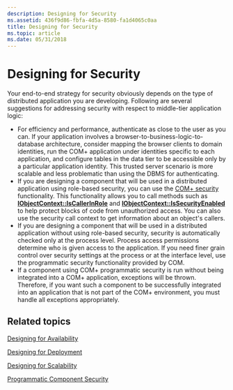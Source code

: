 ```yaml
---
description: Designing for Security
ms.assetid: 436f9d86-fbfa-4d5a-8580-fa1d4065c0aa
title: Designing for Security
ms.topic: article
ms.date: 05/31/2018
---
```


# Designing for Security

Your end-to-end strategy for security obviously depends on the type of distributed application you are developing. Following are several suggestions for addressing security with respect to middle-tier application logic:

-   For efficiency and performance, authenticate as close to the user as you can. If your application involves a browser-to-business-logic-to-database architecture, consider mapping the browser clients to domain identities, run the COM+ application under identities specific to each application, and configure tables in the data tier to be accessible only by a particular application identity. This trusted server scenario is more scalable and less problematic than using the DBMS for authenticating.
-   If you are designing a component that will be used in a distributed application using role-based security, you can use the [COM+ security](com--security.md) functionality. This functionality allows you to call methods such as [**IObjectContext::IsCallerInRole**](/windows/desktop/api/ComSvcs/nf-comsvcs-iobjectcontext-iscallerinrole) and [**IObjectContext::IsSecurityEnabled**](/windows/desktop/api/ComSvcs/nf-comsvcs-iobjectcontext-issecurityenabled) to help protect blocks of code from unauthorized access. You can also use the security call context to get information about an object's callers.
-   If you are designing a component that will be used in a distributed application without using role-based security, security is automatically checked only at the process level. Process access permissions determine who is given access to the application. If you need finer grain control over security settings at the process or at the interface level, use the programmatic security functionality provided by COM.
-   If a component using COM+ programmatic security is run without being integrated into a COM+ application, exceptions will be thrown. Therefore, if you want such a component to be successfully integrated into an application that is not part of the COM+ environment, you must handle all exceptions appropriately.

## Related topics

<dl> <dt>

[Designing for Availability](designing-for-availability.md)
</dt> <dt>

[Designing for Deployment](designing-for-deployment.md)
</dt> <dt>

[Designing for Scalability](designing-for-scalability.md)
</dt> <dt>

[Programmatic Component Security](programmatic-component-security.md)
</dt> </dl>

 

 



